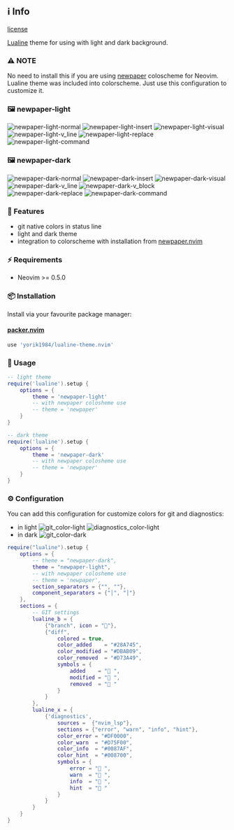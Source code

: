 ## ℹ️  Info
[license](https://img.shields.io/github/license/hoob3rt/lualine.nvim?style=flat-square)

[Lualine](https://github.com/hoob3rt/lualine.nvim) theme for using with light and dark background.

### ⚠️ NOTE

No need to install this if you are using [newpaper](https://github.com/yorik1984/newpaper.nvim) colosсheme for Neovim. Lualine theme was included into colorscheme.
Just use this configuration to customize it.

### 🖼️ newpaper-light

![newpaper-light-normal](https://user-images.githubusercontent.com/1559192/129404790-1cf23fab-7828-48c2-b704-32c65af0af22.png)
![newpaper-light-insert](https://user-images.githubusercontent.com/1559192/129404788-9d67bca5-fca0-4529-aa3c-4fbf63910059.png)
![newpaper-light-visual](https://user-images.githubusercontent.com/1559192/129404794-b9ac2cab-14b4-4737-948a-679fc9c5ec02.png)
![newpaper-light-v_line](https://user-images.githubusercontent.com/1559192/129404793-b2808010-66ae-43aa-b643-685e263609a6.png)
![newpaper-light-replace](https://user-images.githubusercontent.com/1559192/129404792-3d698007-654b-4905-b01a-39e9b54a4b6f.png)
![newpaper-light-command](https://user-images.githubusercontent.com/1559192/129404785-7179d4dd-66e6-4a71-8135-fcf1cee67e8c.png)

### 🖼️ newpaper-dark

![newpaper-dark-normal](https://user-images.githubusercontent.com/1559192/129481063-7f6651b5-2fe3-47f9-b522-5829105a43f3.png)
![newpaper-dark-insert](https://user-images.githubusercontent.com/1559192/129481065-f078c808-dbce-4ff2-a4cb-898d0e8dc750.png)
![newpaper-dark-visual](https://user-images.githubusercontent.com/1559192/129481072-f1e0169d-b892-410d-9f24-7322a214e6a2.png)
![newpaper-dark-v_line](https://user-images.githubusercontent.com/1559192/129481081-c778d476-2c1d-4bb0-8904-26a6e3b0faa0.png)
![newpaper-dark-v_block](https://user-images.githubusercontent.com/1559192/129481085-89b8eb24-e8d5-456a-b29b-31a5fc5f6a60.png)
![newpaper-dark-replace](https://user-images.githubusercontent.com/1559192/129481091-a196dcfc-4c4d-4ccb-8069-f9f3443ab36e.png)
![newpaper-dark-command](https://user-images.githubusercontent.com/1559192/129481093-40a09545-327c-4101-9727-fd3234509c78.png)

### 🌟 Features

+ git native colors in status line
+ light and dark theme
+ integration to colorscheme with installation from [newpaper.nvim](https://github.com/yorik1984/newpaper.nvim)

### ⚡️ Requirements

+ Neovim >= 0.5.0

### 📦 Installation

Install via your favourite package manager:

#### [packer.nvim](https://github.com/wbthomason/packer.nvim)

```lua
use 'yorik1984/lualine-theme.nvim'
```

### 🚀 Usage

```lua
-- light theme
require('lualine').setup {
    options = {
        theme = 'newpaper-light'
        -- with newpaper colosheme use 
        -- theme = 'newpaper'
    }
}

-- dark theme
require('lualine').setup {
    options = {
        theme = 'newpaper-dark'
        -- with newpaper colosheme use 
        -- theme = 'newpaper'
    }
}
```

### ⚙️ Configuration

You can add this configuration for customize colors for git and diagnostics:

+ in light
    ![git_color-light](https://user-images.githubusercontent.com/1559192/129439361-fb12878a-d166-4dfb-baea-0f6ca01e1c1d.png) ![diagnostics_color-light](https://user-images.githubusercontent.com/1559192/129439370-e315b6c9-4914-4ecb-ac9d-149a1be5f284.png)
+ in dark
    ![git_color-dark](https://user-images.githubusercontent.com/1559192/129459043-9d7a2806-ab12-4a70-88ec-ee17d943e326.png)
    
```lua
require("lualine").setup {
    options = {
        -- theme = "newpaper-dark",
        theme = "newpaper-light",
        -- with newpaper colosheme use
        -- theme = 'newpaper',
        section_separators = {"", ""}, 
        component_separators = {"│", "│"}
    },
    sections = {
        -- GIT settings
        lualine_b = {
            {"branch", icon = ""},
            {"diff",
                colored = true,
                color_added    = "#28A745",
                color_modified = "#DBAB09",
                color_removed  = "#D73A49",
                symbols = {
                    added    = " ",
                    modified = " ",
                    removed  = " "
                }
            }
        },
        lualine_x = {
            {'diagnostics',
                sources =  {"nvim_lsp"},
                sections = {"error", "warn", "info", "hint"},
                color_error = "#DF0000",
                color_warn  = "#D75F00",
                color_info  = "#0087AF",
                color_hint  = "#008700",
                symbols = {
                    error = " ",
                    warn  = " ",
                    info  = " ",
                    hint  = " "
                }
            }
        }
    }
}
```
